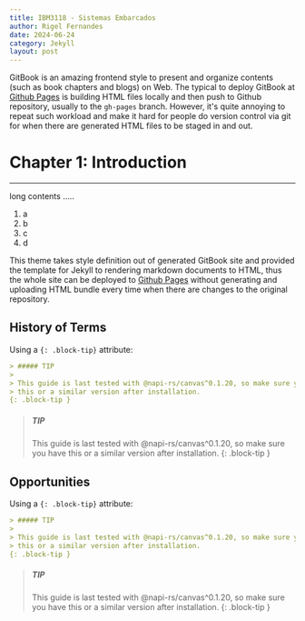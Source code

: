 ```yaml
---
title: IBM3118 - Sistemas Embarcados
author: Rigel Fernandes
date: 2024-06-24
category: Jekyll
layout: post
---
```


GitBook is an amazing frontend style to present and organize contents (such as book chapters
and blogs) on Web. The typical to deploy GitBook at [Github Pages][1]
is building HTML files locally and then push to Github repository, usually to the `gh-pages`
branch. However, it's quite annoying to repeat such workload and make it hard for people do
version control via git for when there are generated HTML files to be staged in and out.

# Chapter 1: Introduction
-------------

long contents .....

1. a
2. b
3. c
4. d

This theme takes style definition out of generated GitBook site and provided the template
for Jekyll to rendering markdown documents to HTML, thus the whole site can be deployed
to [Github Pages][1] without generating and uploading HTML bundle every time when there are
changes to the original repository.

[1]: https://pages.github.com

## History of Terms

Using a `{: .block-tip}` attribute:

```markdown
> ##### TIP
>
> This guide is last tested with @napi-rs/canvas^0.1.20, so make sure you have
> this or a similar version after installation.
{: .block-tip }
```

> ##### TIP
>
> This guide is last tested with @napi-rs/canvas^0.1.20, so make sure you have
> this or a similar version after installation.
{: .block-tip }

## Opportunities

Using a `{: .block-tip}` attribute:

```markdown
> ##### TIP
>
> This guide is last tested with @napi-rs/canvas^0.1.20, so make sure you have
> this or a similar version after installation.
{: .block-tip }
```

> ##### TIP
>
> This guide is last tested with @napi-rs/canvas^0.1.20, so make sure you have
> this or a similar version after installation.
{: .block-tip }
